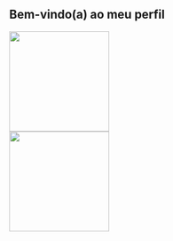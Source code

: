 ## Bem-vindo(a) ao meu perfil

 <div>
   <a href="https://github.com/joaoksaas">
   <img height="180em" src="https://github-readme-stats.vercel.app/api?username=joaoksaas&show_icons=true&theme=tokyonight&include_all_commits=true&count_private=true"/><br>
   <img height="180em" src="https://github-readme-stats.vercel.app/api/top-langs/?username=joaoksaas&layout=compact&langs_count=6&theme=tokyonight"/>
    
</div>
